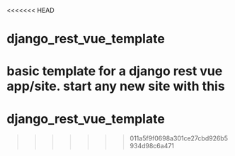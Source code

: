<<<<<<< HEAD
# django_rest_vue_template
basic template for a django rest vue app/site. start any new site with this
=======
# django_rest_vue_template
>>>>>>> 011a5f9f0698a301ce27cbd926b5934d98c6a471
